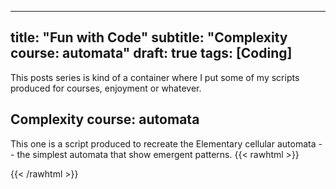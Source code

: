 
---
title: "Fun with Code"
subtitle: "Complexity course: automata"
draft: true
tags: [Coding]
---
This posts series is kind of a container where I put some of my scripts produced for courses, enjoyment or whatever.

## Complexity course: automata

This one is a script produced to recreate the Elementary cellular automata -- the simplest automata that show emergent patterns.
{{< rawhtml >}}
  <script src="https://scastie.scala-lang.org/cric96/1yeynVm2S7yp3BBrjUjqig/133.js"></script>
{{< /rawhtml >}}